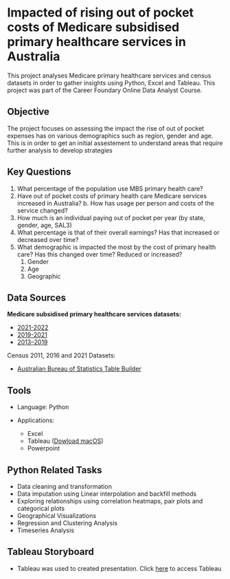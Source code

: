 # Impacted of rising out of pocket costs of Medicare subsidised primary healthcare services in Australia

This project analyses Medicare primary healthcare services and census datasets in order to gather insights using Python, Excel and Tableau. This project was part of the Career Foundary Online Data Analyst Course.

## Objective
The project focuses on assessing the impact the rise of out of pocket expenses has on various demographics such as region, gender and age. This is in order to get an initial assestement to understand areas that require further analysis to develop strategies 

## Key Questions
1. What percentage of the population use MBS primary health care?
2.	Have out of pocket costs of primary health care Medicare services increased in Australia?
b.	How has usage per person and costs of the service changed?
3.	How much is an individual paying out of pocket per year (by state, gender, age, SAL3)
4.	What percentage is that of their overall earnings? Has that increased or decreased over time?
5.	What demographic is impacted the most by the cost of primary health care? Has this changed over time? Reduced or increased?
    1.	Gender
    2.	Age
    3.	Geographic

## Data Sources

**Medicare subsidised primary healthcare services datasets:**
- [2021-2022](https://www.aihw.gov.au/reports/primary-health-care/medicare-subsidised-gp-allied-health-and-specialis/data)
- [2019-2021](https://www.aihw.gov.au/reports/primary-health-care/medicare-subsidised-health-local-areas-2021-22/data)
- [2013–2019](https://www.aihw.gov.au/reports/primary-health-care/medicare-subsidised-health-local-areas-2019/data)

Census 2011, 2016 and 2021 Datasets:
- [Australian Bureau of Statistics Table Builder](https://www.abs.gov.au/statistics/microdata-tablebuilder/tablebuilder)

## Tools

- Language: Python
- Applications:
 
  - Excel
  - Tableau ([Dowload macOS](https://public-pantheon.tableau.com/en-us/s/download))
  - Powerpoint

## Python Related Tasks
- Data cleaning and transformation
- Data imputation using Linear interpolation and backfill methods
- Exploring relationships using correlation heatmaps, pair plots and categorical plots
- Geographical Visualizations
- Regression and Clustering Analysis
- Timeseries Analysis

## Tableau Storyboard
- Tableau was used to created presentation. Click [here](https://public.tableau.com/views/ImpactofRisingOut-of-PocketCostsforMedicare-SubsidizedPrimaryCareinAustralia/StoryboardOOPImpact?:language=en-US&:sid=&:display_count=n&:origin=viz_share_link) to access Tableau
